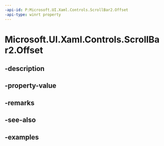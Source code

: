 ```yaml
---
-api-id: P:Microsoft.UI.Xaml.Controls.ScrollBar2.Offset
-api-type: winrt property
---
```


<!-- Property syntax.
public double Offset { get; }
-->

# Microsoft.UI.Xaml.Controls.ScrollBar2.Offset

## -description

## -property-value

## -remarks

## -see-also

## -examples

